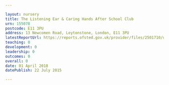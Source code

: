 ```yaml
---

layout: nursery
title: The Listening Ear & Caring Hands After School Club
urn: 155078
postcode: E11 3PU
address: 13 Newcomen Road, Leytonstone, London, E11 3PU
latestReportUrl: https://reports.ofsted.gov.uk/provider/files/2501710/urn/155078.pdf
teaching: 0
development: 0
leadership: 0
outcomes: 0
overall: 0
date: 01 April 2018 
datePublish: 22 July 2015

---
```


